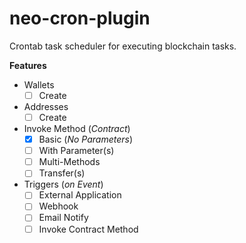 # neo-cron-plugin
Crontab task scheduler for executing blockchain tasks.

**Features**
- Wallets
  - [ ] Create
- Addresses
  - [ ] Create
- Invoke Method (_Contract_)
  - [x] Basic (_No Parameters_)
  - [ ] With Parameter(s)
  - [ ] Multi-Methods
  - [ ] Transfer(s)
- Triggers (_on Event_)
  - [ ] External Application
  - [ ] Webhook
  - [ ] Email Notify
  - [ ] Invoke Contract Method
